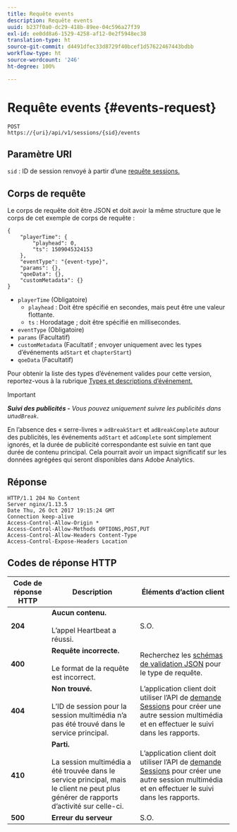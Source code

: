 ```yaml
---
title: Requête events
description: Requête events
uuid: b237f0a0-dc29-418b-89ee-04c596a27f39
exl-id: ee0dd8a6-1529-4258-af12-0e2f5948ec38
translation-type: ht
source-git-commit: d4491dfec33d8729f40bcef1d57622467443bdbb
workflow-type: ht
source-wordcount: '246'
ht-degree: 100%

---
```


# Requête events {#events-request}

```
POST 
https://{uri}/api/v1/sessions/{sid}/events 
```

## Paramètre URI

`sid` : ID de session renvoyé à partir d’une [requête sessions.](/help/media-collection-api/mc-api-ref/mc-api-sessions-req.md)

## Corps de requête

Le corps de requête doit être JSON et doit avoir la même structure que le corps de cet exemple de corps de requête :

```
{ 
    "playerTime": { 
        "playhead": 0, 
        "ts": 1509045324153 
    }, 
    "eventType": "{event-type}", 
    "params": {}, 
    "qoeData": {}, 
    "customMetadata": {} 
}
```

* `playerTime` (Obligatoire)
   * `playhead` : Doit être spécifié en secondes, mais peut être une valeur flottante.
   * `ts` : Horodatage ; doit être spécifié en millisecondes.
* `eventType` (Obligatoire)
* `params` (Facultatif)
* `customMetadata` (Facultatif ; envoyer uniquement avec les types d’événements `adStart` et `chapterStart`)
* `qoeData` (Facultatif)

Pour obtenir la liste des types d’événement valides pour cette version, reportez-vous à la rubrique [Types et descriptions d’événement.](/help/media-collection-api/mc-api-ref/mc-api-event-types.md)

>[!IMPORTANT]
>
>***Suivi des publicités -** Vous pouvez uniquement suivre les publicités dans un`adBreak`*.
>
>En l’absence des « serre-livres » `adBreakStart` et `adBreakComplete` autour des publicités, les événements `adStart` et `adComplete` sont simplement ignorés, et la durée de publicité correspondante est suivie en tant que durée de contenu principal. Cela pourrait avoir un impact significatif sur les données agrégées qui seront disponibles dans Adobe Analytics.

## Réponse

```
HTTP/1.1 204 No Content 
Server nginx/1.13.5 
Date Thu, 26 Oct 2017 19:15:24 GMT 
Connection keep-alive 
Access-Control-Allow-Origin * 
Access-Control-Allow-Methods OPTIONS,POST,PUT 
Access-Control-Allow-Headers Content-Type 
Access-Control-Expose-Headers Location
```

## Codes de réponse HTTP

| Code de réponse HTTP | Description | Éléments d’action client |
|---|---|---|
| **204** | **Aucun contenu.** <br/><br/>L’appel Heartbeat a réussi. | S.O. |
| **400** | **Requête incorrecte.**<br/><br/>Le format de la requête est incorrect. | Recherchez les [schémas de validation JSON](/help/media-collection-api/mc-api-ref/mc-api-json-validation.md) pour le type de requête. |
| **404** | **Non trouvé.** <br/><br/>L’ID de session pour la session multimédia n’a pas été trouvé dans le service principal. | L’application client doit utiliser l’API de [demande Sessions](/help/media-collection-api/mc-api-ref/mc-api-sessions-req.md) pour créer une autre session multimédia et en effectuer le suivi dans les rapports. |
| **410** | **Parti.** <br/><br/>La session multimédia a été trouvée dans le service principal, mais le client ne peut plus générer de rapports d’activité sur celle-ci. | L’application client doit utiliser l’API de [demande Sessions](/help/media-collection-api/mc-api-ref/mc-api-sessions-req.md) pour créer une autre session multimédia et en effectuer le suivi dans les rapports. |
| **500** | **Erreur du serveur** | S.O. |
